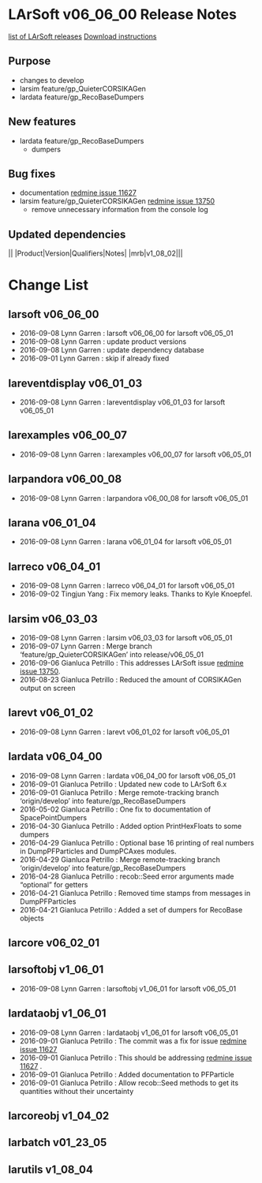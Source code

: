 LArSoft v06_06_00 Release Notes
======================================================================

[list of LArSoft releases](LArSoft_release_list)
[Download instructions](http://scisoft.fnal.gov/scisoft/bundles/larsoft/v06_06_00/larsoft-v06_06_00.html)

Purpose
--------------------

-   changes to develop
-   larsim feature/gp_QuieterCORSIKAGen
-   lardata feature/gp_RecoBaseDumpers

New features
------------------------------

-   lardata feature/gp_RecoBaseDumpers
    -   dumpers

Bug fixes
------------------------

-   documentation [redmine issue 11627](https://cdcvs.fnal.gov/redmine/issues/11627)
-   larsim feature/gp_QuieterCORSIKAGen [redmine issue 13750](https://cdcvs.fnal.gov/redmine/issues/13750)
    -   remove unnecessary information from the console log

Updated dependencies
----------------------------------------------

||
|Product|Version|Qualifiers|Notes|
|mrb|v1_08_02|||

Change List
============================

larsoft v06_06_00
------------------------------------------

-   2016-09-08 Lynn Garren : larsoft v06_06_00 for larsoft v06_05_01
-   2016-09-08 Lynn Garren : update product versions
-   2016-09-08 Lynn Garren : update dependency database
-   2016-09-01 Lynn Garren : skip if already fixed

lareventdisplay v06_01_03
----------------------------------------------------------

-   2016-09-08 Lynn Garren : lareventdisplay v06_01_03 for larsoft v06_05_01

larexamples v06_00_07
--------------------------------------------------

-   2016-09-08 Lynn Garren : larexamples v06_00_07 for larsoft v06_05_01

larpandora v06_00_08
------------------------------------------------

-   2016-09-08 Lynn Garren : larpandora v06_00_08 for larsoft v06_05_01

larana v06_01_04
----------------------------------------

-   2016-09-08 Lynn Garren : larana v06_01_04 for larsoft v06_05_01

larreco v06_04_01
------------------------------------------

-   2016-09-08 Lynn Garren : larreco v06_04_01 for larsoft v06_05_01
-   2016-09-02 Tingjun Yang : Fix memory leaks. Thanks to Kyle Knoepfel.

larsim v06_03_03
----------------------------------------

-   2016-09-08 Lynn Garren : larsim v06_03_03 for larsoft v06_05_01
-   2016-09-07 Lynn Garren : Merge branch ‘feature/gp_QuieterCORSIKAGen’ into release/v06_05_01
-   2016-09-06 Gianluca Petrillo : This addresses LArSoft issue [redmine issue 13750](https://cdcvs.fnal.gov/redmine/issues/13750).
-   2016-08-23 Gianluca Petrillo : Reduced the amount of CORSIKAGen output on screen

larevt v06_01_02
----------------------------------------

-   2016-09-08 Lynn Garren : larevt v06_01_02 for larsoft v06_05_01

lardata v06_04_00
------------------------------------------

-   2016-09-08 Lynn Garren : lardata v06_04_00 for larsoft v06_05_01
-   2016-09-01 Gianluca Petrillo : Updated new code to LArSoft 6.x
-   2016-09-01 Gianluca Petrillo : Merge remote-tracking branch ‘origin/develop’ into feature/gp_RecoBaseDumpers
-   2016-05-02 Gianluca Petrillo : One fix to documentation of SpacePointDumpers
-   2016-04-30 Gianluca Petrillo : Added option PrintHexFloats to some dumpers
-   2016-04-29 Gianluca Petrillo : Optional base 16 printing of real numbers in DumpPFParticles and DumpPCAxes modules.
-   2016-04-29 Gianluca Petrillo : Merge remote-tracking branch ‘origin/develop’ into feature/gp_RecoBaseDumpers
-   2016-04-28 Gianluca Petrillo : recob::Seed error arguments made “optional” for getters
-   2016-04-21 Gianluca Petrillo : Removed time stamps from messages in DumpPFParticles
-   2016-04-21 Gianluca Petrillo : Added a set of dumpers for RecoBase objects

larcore v06_02_01
------------------------------------------

larsoftobj v1_06_01
----------------------------------------------

-   2016-09-08 Lynn Garren : larsoftobj v1_06_01 for larsoft v06_05_01

lardataobj v1_06_01
----------------------------------------------

-   2016-09-08 Lynn Garren : lardataobj v1_06_01 for larsoft v06_05_01
-   2016-09-01 Gianluca Petrillo : The commit was a fix for issue [redmine issue 11627](https://cdcvs.fnal.gov/redmine/issues/11627)
-   2016-09-01 Gianluca Petrillo : This should be addressing [redmine issue 11627](https://cdcvs.fnal.gov/redmine/issues/11627) .
-   2016-09-01 Gianluca Petrillo : Added documentation to PFParticle
-   2016-09-01 Gianluca Petrillo : Allow recob::Seed methods to get its quantities without their uncertainty

larcoreobj v1_04_02
----------------------------------------------

larbatch v01_23_05
--------------------------------------------

larutils v1_08_04
------------------------------------------
